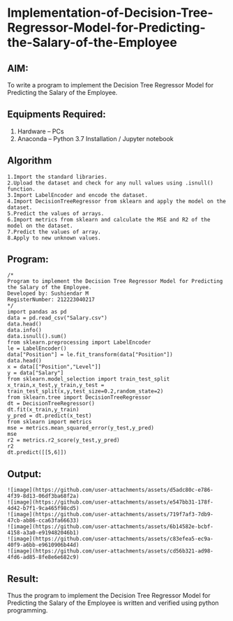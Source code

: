 # Implementation-of-Decision-Tree-Regressor-Model-for-Predicting-the-Salary-of-the-Employee

## AIM:
To write a program to implement the Decision Tree Regressor Model for Predicting the Salary of the Employee.

## Equipments Required:
1. Hardware – PCs
2. Anaconda – Python 3.7 Installation / Jupyter notebook

## Algorithm
```
1.Import the standard libraries.
2.Upload the dataset and check for any null values using .isnull() function.
3.Import LabelEncoder and encode the dataset.
4.Import DecisionTreeRegressor from sklearn and apply the model on the dataset.
5.Predict the values of arrays.
6.Import metrics from sklearn and calculate the MSE and R2 of the model on the dataset.
7.Predict the values of array.
8.Apply to new unknown values.
```

## Program:
```
/*
Program to implement the Decision Tree Regressor Model for Predicting the Salary of the Employee.
Developed by: Sushiendar M
RegisterNumber: 212223040217 
*/
import pandas as pd
data = pd.read_csv("Salary.csv")
data.head()
data.info()
data.isnull().sum()
from sklearn.preprocessing import LabelEncoder
le = LabelEncoder()
data["Position"] = le.fit_transform(data["Position"])
data.head()
x = data[["Position","Level"]]
y = data["Salary"]
from sklearn.model_selection import train_test_split
x_train,x_test,y_train,y_test = train_test_split(x,y,test_size=0.2,random_state=2)
from sklearn.tree import DecisionTreeRegressor
dt = DecisionTreeRegressor()
dt.fit(x_train,y_train)
y_pred = dt.predict(x_test)
from sklearn import metrics
mse = metrics.mean_squared_error(y_test,y_pred)
mse
r2 = metrics.r2_score(y_test,y_pred)
r2
dt.predict([[5,6]])

```
## Output:
```
![image](https://github.com/user-attachments/assets/d5adc80c-e786-4f39-8d13-06df3ba68f2a)
![image](https://github.com/user-attachments/assets/e547bb31-178f-4d42-b7f1-9ca465f98cd5)
![image](https://github.com/user-attachments/assets/719f7af3-7db9-47cb-ab86-cca63fa66633)
![image](https://github.com/user-attachments/assets/6b14582e-bcbf-4158-a3a0-e919482046b1)
![image](https://github.com/user-attachments/assets/c83efea5-ec9a-40f9-a6bb-e9610906b44d)
![image](https://github.com/user-attachments/assets/cd56b321-ad98-4fd6-ad85-8fe8e6e682c9)

```
## Result:
Thus the program to implement the Decision Tree Regressor Model for Predicting the Salary of the Employee is written and verified using python programming.
